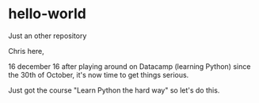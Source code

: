 # hello-world
Just an other repository

Chris here, 

16 december 16 after playing around on Datacamp (learning Python) since the 30th of October, it's now time to get things serious.

Just got the course "Learn Python the hard way" so let's do this.

